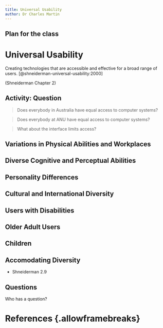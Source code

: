 ```yaml
---
title: Universal Usability
author: Dr Charles Martin
---
```


## Plan for the class

# Universal Usability

Creating technologies that are accessible and effective for a broad range of users. [@shneiderman-universal-usability:2000]

(Shneiderman Chapter 2) 

## Activity: Question

> Does everybody in Australia have equal access to computer systems?

> Does everybody at ANU have equal access to computer systems?

> What about the interface limits access?

## Variations in Physical Abilities and Workplaces

## Diverse Cognitive and Perceptual Abilities

## Personality Differences

## Cultural and International Diversity

## Users with Disabilities

## Older Adult Users

## Children

## Accomodating Diversity

- Shneiderman 2.9

## Questions

Who has a question?

# References {.allowframebreaks}
